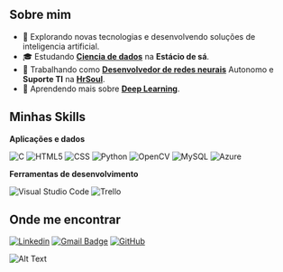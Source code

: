 ## Sobre mim

- 🤔 Explorando novas tecnologias e desenvolvendo soluções de inteligencia artificial.
- 🎓 Estudando [**Ciencia de dados**](https://www.ibm.com/br-pt/topics/data-science) na **Estácio de sá**.
- 💼 Trabalhando como [**Desenvolvedor de redes neurais**](https://www.ibm.com/br-pt/topics/neural-networks) Autonomo e **Suporte TI** na [**HrSoul**](https://hrsoul.com.br/).
- 🌱 Aprendendo mais sobre [**Deep Learning**](https://www.ibm.com/br-pt/topics/deep-learning).

## Minhas Skills

**Aplicações e dados**

![C](https://img.shields.io/badge/C-333333?style=flat&logo=c&logoColor=1572B6)
![HTML5](https://img.shields.io/badge/-HTML5-333333?style=flat&logo=HTML5)
![CSS](https://img.shields.io/badge/-CSS-333333?style=flat&logo=CSS3&logoColor=1572B6)
![Python](https://img.shields.io/badge/Python-333333?style=flat&logo=python&logoColor=F7DF1E)
![OpenCV](https://img.shields.io/badge/Opencv-333333?style=flat&logo=Opencv&logoColor=white)
![MySQL](https://img.shields.io/badge/-MySQL-333333?style=flat&logo=mysql)
![Azure](https://img.shields.io/badge/Microsoft_Azure-333333?style=flat&logo=microsoft-azure&logoColor=1572b6)

**Ferramentas de desenvolvimento**

![Visual Studio Code](https://img.shields.io/badge/-Visual%20Studio%20Code-333333?style=flat&logo=visual-studio-code&logoColor=007ACC)
![Trello](https://img.shields.io/badge/-Trello-333333?style=flat&logo=trello&logoColor=007ACC)


## Onde me encontrar

[![Linkedin](https://img.shields.io/badge/-phff-blue?style=flat-square&logo=Linkedin&logoColor=white&link=https://www.linkedin.com/in/phff/)](https://www.linkedin.com/in/phff/)
[![Gmail Badge](https://img.shields.io/badge/-phf60@hotmail.com-006bed?style=flat-square&logo=Gmail&logoColor=white&link=mailto:phf60@hotmail.com)](mailto:phf60@hotmail.com)
[![GitHub](https://img.shields.io/github/followers/HunterKNA?label=follow&style=social)](https://github.com/HunterKNA)

![Alt Text](https://media.giphy.com/media/v1.Y2lkPTc5MGI3NjExNTl5NWwwcGFwb20zNDN3bHA0enhnNW5jd2V6cHd2MjZ4MnI0bnh2NSZlcD12MV9naWZzX3NlYXJjaCZjdD1n/pOKrXLf9N5g76/giphy.gif)
